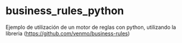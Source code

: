 # business_rules_python
Ejemplo de utilización de un motor de reglas con python, utilizando la libreria (https://github.com/venmo/business-rules)
